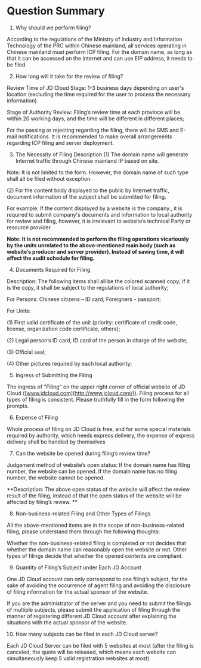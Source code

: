 # **Question Summary**

1. Why should we perform filing?

According to the regulations of the Ministry of Industry and Information Technology of the PRC within Chinese mainland, all services operating in Chinese mainland must perform ICP filing. For the domain name, as long as that it can be accessed on the Internet and can use EIP address, it needs to be filed.

2. How long will it take for the review of filing?

Review Time of JD Cloud Stage: 1-3 business days depending on user's location (excluding the time required for the user to process the necessary information)

Stage of Authority Review: Filing’s review time at each province will be within 20 working days, and the time will be different in different places;

For the passing or rejecting regarding the filing, there will be SMS and E-mail notifications. It is recommended to make overall arrangements regarding ICP filing and server deployment.

3. The Necessity of Filing
Description
(1) The domain name will generate Internet traffic through Chinese mainland IP based on site.

Note: It is not limited to the form. However, the domain name of such type shall all be filed without exception.

(2) For the content body displayed to the public by Internet traffic, document information of the subject shall be submitted for filing.

For example: If the content displayed by a website is the company., it is required to submit company's documents and information to local authority for review and filing, however, it is irrelevant to website’s technical Party or resource provider.

**Note: It is not recommended to perform the filing operations vicariously by the units unrelated to the above-mentioned main body (such as website’s producer and server provider). Instead of saving time, it will affect the audit schedule for filing.**

4. Documents Required for Filing

Description: The following items shall all be the colored scanned copy; if it is the copy, it shall be subject to the regulations of local authority;

For Persons: Chinese citizens – ID card; Foreigners - passport;

For Units:

(1) First valid certificate of the unit (priority: certificate of credit code, license, organization code certificate, others);

(2) Legal person’s ID card, ID card of the person in charge of the website;

(3) Official seal;

(4) Other pictures required by each local authority;

5. Ingress of Submitting the Filing

The ingress of "Filing" on the upper right corner of official website of JD Cloud ([www.jdcloud.com](http://www.jcloud.com/)). Filing process for all types of filing is consistent. Please truthfully fill in the form following the prompts.

6. Expense of Filing

Whole process of filing on JD Cloud is free, and for some special materials required by authority, which needs express delivery, the expense of express delivery shall be handled by themselves

7. Can the website be opened during filing’s review time?

Judgement method of website’s open status: If the domain name has filing number, the website can be opened. If the domain name has no filing number, the website cannot be opened.

**Description: The above open status of the website will affect the review result of the filing, instead of that the open status of the website will be affected by filing’s review. **

8. Non-business-related Filing and Other Types of Filings

All the above-mentioned items are in the scope of non-business-related filing, please understand them through the following thoughts:

Whether the non-business-related filing is completed or not decides that whether the domain name can reasonably open the website or not. Other types of filings decide that whether the opened contents are compliant.

9. Quantity of Filing’s Subject under Each JD Account

One JD Cloud account can only correspond to one filing’s subject, for the sake of avoiding the occurrence of agent filing and avoiding the disclosure of filing information for the actual sponsor of the website.

If you are the administrator of the server and you need to submit the filings of multiple subjects, please submit the application of filing through the manner of registering different JD Cloud account after explaining the situations with the actual sponsor of the website.

10. How many subjects can be filed in each JD Cloud server?

Each JD Cloud Server can be filed with 5 websites at most (after the filing is canceled, the quota will be released, which means each website can simultaneously keep 5 valid registration websites at most)
